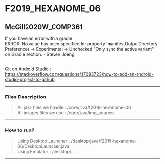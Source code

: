 # F2019_HEXANOME_06
## McGill2020W_COMP361


If you have an error with a gradle <br> ERROR: No value has been specified for property 'manifestOutputDirectory'.
Preferences -> Experimental -> Unchecked "Only sync the active variant" on Gradle section. - Steven Joeng <br><br>

Git on Android Studio : https://stackoverflow.com/questions/37093723/how-to-add-an-android-studio-project-to-github

----

### Files Description
> All java files we handle : /core/java/f2019-hexanome-06<br>
> All images files we use : /core/java/img_sources 

----

### How to run?
> Using Desktop Launcher : /desktop/java/f2019-hexanome-06/DesktopLauncher.java<br>
> Using Emulator : /desktop/... .

----
